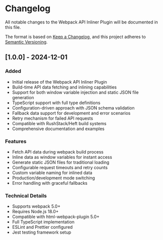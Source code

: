 # Changelog

All notable changes to the Webpack API Inliner Plugin will be documented in this file.

The format is based on [Keep a Changelog](https://keepachangelog.com/en/1.0.0/),
and this project adheres to [Semantic Versioning](https://semver.org/spec/v2.0.0.html).

## [1.0.0] - 2024-12-01

### Added
- Initial release of the Webpack API Inliner Plugin
- Build-time API data fetching and inlining capabilities
- Support for both window variable injection and static JSON file generation
- TypeScript support with full type definitions
- Configuration-driven approach with JSON schema validation
- Fallback data support for development and error scenarios
- Retry mechanism for failed API requests
- Compatible with RushStack/Heft build systems
- Comprehensive documentation and examples

### Features
- Fetch API data during webpack build process
- Inline data as window variables for instant access
- Generate static JSON files for traditional loading
- Configurable request timeouts and retry counts
- Custom variable naming for inlined data
- Production/development mode switching
- Error handling with graceful fallbacks

### Technical Details
- Supports webpack 5.0+
- Requires Node.js 18.0+
- Compatible with html-webpack-plugin 5.0+
- Full TypeScript implementation
- ESLint and Prettier configured
- Jest testing framework setup